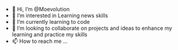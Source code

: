 - 👋 Hi, I’m @Moevolution
- 👀 I’m interested in Learning news skills
- 🌱 I’m currently learning to code
- 💞️ I’m looking to collaborate on projects and ideas to enhance my learning and practice my skills
- 📫 How to reach me ...

<!---
Moevolution/Moevolution is a ✨ special ✨ repository because its `README.md` (this file) appears on your GitHub profile.
You can click the Preview link to take a look at your changes.
--->
